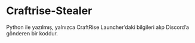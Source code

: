 # Craftrise-Stealer
Python ile yazılmış, yalnızca CraftRise Launcher’daki bilgileri alıp Discord’a gönderen bir koddur.
